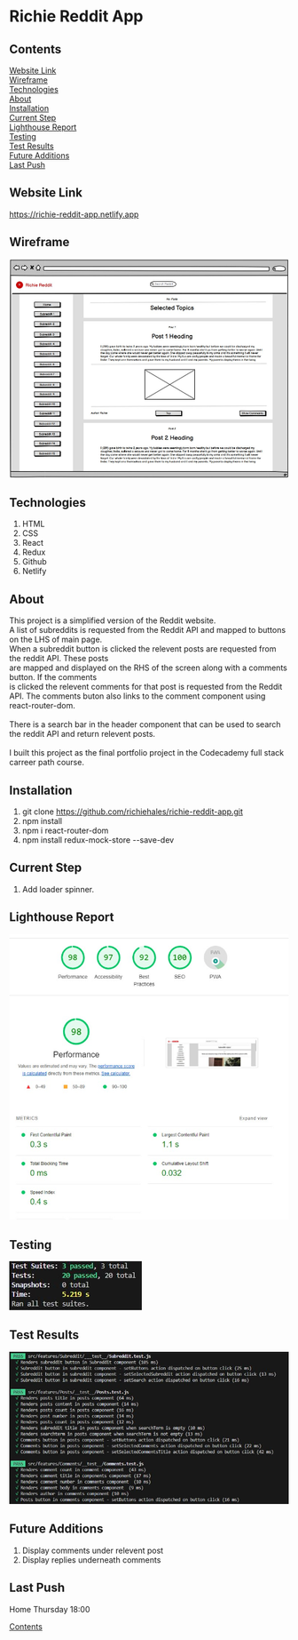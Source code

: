 # Richie Reddit App

## Contents
[Website Link](#website-link)<br>
[Wireframe](#wireframe)<br>
[Technologies](#technologies)<br>
[About](#about)<br>
[Installation](#installation)<br>
[Current Step](#current-step)<br>
[Lighthouse Report](#lighthouse-report)<br>
[Testing](#testing)<br>
[Test Results](#test-results)<br>
[Future Additions](#future-additions)<br>
[Last Push](#last-push)<br>

## Website Link
https://richie-reddit-app.netlify.app

## Wireframe
![image info](./images/postspage.jpg)

## Technologies
1. HTML
2. CSS
3. React
4. Redux
5. Github
6. Netlify

## About
This project is a simplified version of the Reddit website.<br>
A list of subreddits is requested from the Reddit API and mapped to buttons on the LHS of main page.<br>When a subreddit button is clicked the relevent posts are requested from the reddit API. These posts<br>are mapped and displayed on the RHS of the screen along with a comments button. If the comments<br>is clicked the relevent comments for that post is requested from the Reddit API. The comments buton also links to the comment component using react-router-dom.<br>
<br>
There is a search bar in the header component that can be used to search the reddit API and return relevent posts.<br>
<br>
I built this project as the final portfolio project in the Codecademy full stack carreer path course.

## Installation
1. git clone https://github.com/richiehales/richie-reddit-app.git
2. npm install
3. npm i react-router-dom
4. npm install redux-mock-store --save-dev

## Current Step
1. Add loader spinner.
      
## Lighthouse Report
![image info](./images/lighthouse.jpg)

## Testing
![image info](./images/testingOverview.jpg)

## Test Results
![image info](./images/testingResults.jpg)

## Future Additions
1. Display comments under relevent post
2. Display replies underneath comments

## Last Push
Home Thursday 18:00

[Contents](#contents)<br>

